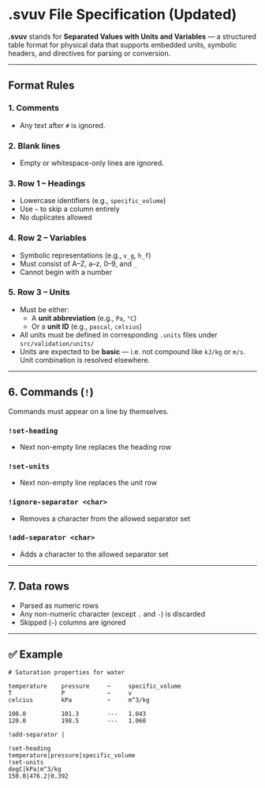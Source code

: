 # .svuv File Specification (Updated)

**.svuv** stands for **Separated Values with Units and Variables** — a structured table format for physical data that supports embedded units, symbolic headers, and directives for parsing or conversion.

---

## Format Rules

### 1. Comments
- Any text after `#` is ignored.

### 2. Blank lines
- Empty or whitespace-only lines are ignored.

### 3. Row 1 – Headings
- Lowercase identifiers (e.g., `specific_volume`)
- Use `~` to skip a column entirely
- No duplicates allowed

### 4. Row 2 – Variables
- Symbolic representations (e.g., `v_g`, `h_f`)
- Must consist of A–Z, a–z, 0–9, and `_`
- Cannot begin with a number

### 5. Row 3 – Units
- Must be either:
  - A **unit abbreviation** (e.g., `Pa`, `°C`)
  - Or a **unit ID** (e.g., `pascal`, `celsius`)
- All units must be defined in corresponding `.units` files under `src/validation/units/`
- Units are expected to be **basic** — i.e. not compound like `kJ/kg` or `m/s`. Unit combination is resolved elsewhere.

---

## 6. Commands (`!`)

Commands must appear on a line by themselves.

### `!set-heading`
- Next non-empty line replaces the heading row

### `!set-units`
- Next non-empty line replaces the unit row

### `!ignore-separator <char>`
- Removes a character from the allowed separator set

### `!add-separator <char>`
- Adds a character to the allowed separator set

---

## 7. Data rows
- Parsed as numeric rows
- Any non-numeric character (except `.` and `-`) is discarded
- Skipped (`~`) columns are ignored

---

## ✅ Example

```svuv
# Saturation properties for water

temperature    pressure     ~     specific_volume
T              P            ~     v
celcius        kPa          ~     m^3/kg

100.0          101.3        ---   1.043
120.0          198.5        ---   1.060

!add-separator |

!set-heading
temperature|pressure|specific_volume
!set-units
degC|kPa|m^3/kg
150.0|476.2|0.392
```

